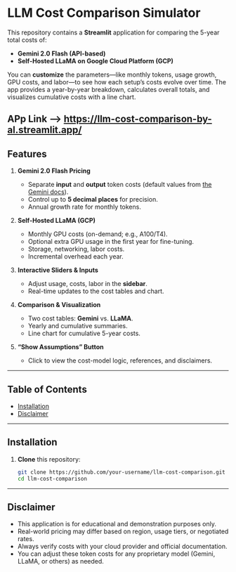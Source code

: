 # LLM Cost Comparison Simulator

This repository contains a **Streamlit** application for comparing the 5-year total costs of:

- **Gemini 2.0 Flash (API-based)**  
- **Self-Hosted LLaMA on Google Cloud Platform (GCP)**

You can **customize** the parameters—like monthly tokens, usage growth, GPU costs, and labor—to see how each setup’s costs evolve over time. The app provides a year-by-year breakdown, calculates overall totals, and visualizes cumulative costs with a line chart.

APp Link --> https://llm-cost-comparison-by-al.streamlit.app/
---

## Features

1. **Gemini 2.0 Flash Pricing**  
   - Separate **input** and **output** token costs (default values from [the Gemini docs](https://ai.google.dev/gemini-api/docs/pricing#gemini-2.0-flash)).
   - Control up to **5 decimal places** for precision.
   - Annual growth rate for monthly tokens.

2. **Self-Hosted LLaMA (GCP)**  
   - Monthly GPU costs (on-demand; e.g., A100/T4).
   - Optional extra GPU usage in the first year for fine-tuning.
   - Storage, networking, labor costs.
   - Incremental overhead each year.

3. **Interactive Sliders & Inputs**  
   - Adjust usage, costs, labor in the **sidebar**.
   - Real-time updates to the cost tables and chart.

4. **Comparison & Visualization**  
   - Two cost tables: **Gemini** vs. **LLaMA**.
   - Yearly and cumulative summaries.
   - Line chart for cumulative 5-year costs.

5. **“Show Assumptions” Button**  
   - Click to view the cost-model logic, references, and disclaimers.

---

## Table of Contents

- [Installation](#installation)
- [Disclaimer](#disclaimer)

---

## Installation

1. **Clone** this repository:
   ```bash
   git clone https://github.com/your-username/llm-cost-comparison.git
   cd llm-cost-comparison
---
## Disclaimer
- This application is for educational and demonstration purposes only.
- Real-world pricing may differ based on region, usage tiers, or negotiated rates.
- Always verify costs with your cloud provider and official documentation.
- You can adjust these token costs for any proprietary model (Gemini, LLaMA, or others) as needed.
